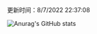 
  更新时间：8/7/2022 22:37:08
	
  ![Anurag's GitHub stats](https://github-readme-stats.vercel.app/api?username=chendj89&theme=gruvbox&show_icons=true)